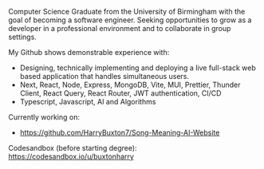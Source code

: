 Computer Science Graduate from the University of Birmingham with the goal of becoming a software engineer. Seeking opportunities to grow as a developer in a professional environment and to collaborate in group settings.


My Github shows demonstrable experience with: 

- Designing, technically implementing and deploying a live full-stack web based application that handles simultaneous users.
- Next, React, Node, Express, MongoDB, Vite, MUI, Prettier, Thunder Client, React Query, React Router, JWT authentication, CI/CD
- Typescript, Javascript, AI and Algorithms

Currently working on:

  - https://github.com/HarryBuxton7/Song-Meaning-AI-Website

Codesandbox (before starting degree): https://codesandbox.io/u/buxtonharry
